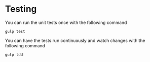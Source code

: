 # Testing

You can run the unit tests once with the following command

    gulp test

You can have the tests run continuously and watch changes with the following command

    gulp tdd
